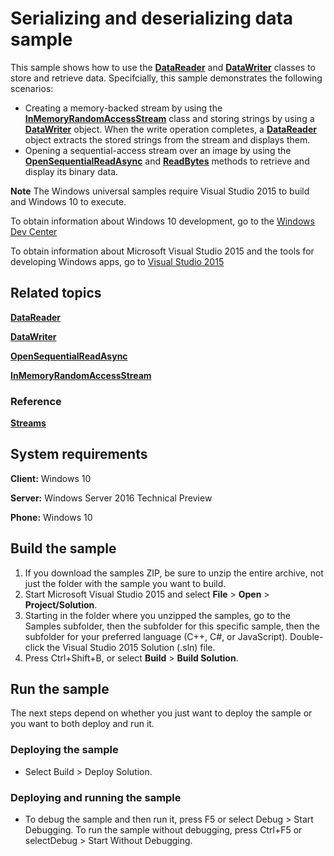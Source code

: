 <!--- 
    category: Data
  samplefwlink: http://go.microsoft.com/fwlink/p/?LinkId=620535
--->

# Serializing and deserializing data sample

This sample shows how to use the [**DataReader**](http://msdn.microsoft.com/library/windows/apps/br208119) and [**DataWriter**](http://msdn.microsoft.com/library/windows/apps/br208154) classes to store and retrieve data.  Specifcially, this sample demonstrates the following scenarios:

-   Creating a memory-backed stream by using the [**InMemoryRandomAccessStream**](http://msdn.microsoft.com/library/windows/apps/br241720) class and storing strings by using a [**DataWriter**](http://msdn.microsoft.com/library/windows/apps/br208154) object. When the write operation completes, a [**DataReader**](http://msdn.microsoft.com/library/windows/apps/br208119) object extracts the stored strings from the stream and displays them.
-   Opening a sequential-access stream over an image by using the [**OpenSequentialReadAsync**](http://msdn.microsoft.com/library/windows/apps/hh701853) and [**ReadBytes**](http://msdn.microsoft.com/library/windows/apps/br208139) methods to retrieve and display its binary data.

**Note** The Windows universal samples require Visual Studio 2015 to build and Windows 10 to execute.
 
To obtain information about Windows 10 development, go to the [Windows Dev Center](http://go.microsoft.com/fwlink/?LinkID=532421)

To obtain information about Microsoft Visual Studio 2015 and the tools for developing Windows apps, go to [Visual Studio 2015](http://go.microsoft.com/fwlink/?LinkID=532422)

## Related topics

[**DataReader**](http://msdn.microsoft.com/library/windows/apps/br208119)

[**DataWriter**](http://msdn.microsoft.com/library/windows/apps/br208154)

[**OpenSequentialReadAsync**](http://msdn.microsoft.com/library/windows/apps/hh701853)

[**InMemoryRandomAccessStream**](http://msdn.microsoft.com/library/windows/apps/br241720)

### Reference

[**Streams**](http://msdn.microsoft.com/library/windows/apps/br241791)

## System requirements

**Client:** Windows 10

**Server:** Windows Server 2016 Technical Preview

**Phone:** Windows 10

## Build the sample

1. If you download the samples ZIP, be sure to unzip the entire archive, not just the folder with the sample you want to build. 
2. Start Microsoft Visual Studio 2015 and select **File** \> **Open** \> **Project/Solution**.
3. Starting in the folder where you unzipped the samples, go to the Samples subfolder, then the subfolder for this specific sample, then the subfolder for your preferred language (C++, C#, or JavaScript). Double-click the Visual Studio 2015 Solution (.sln) file.
4. Press Ctrl+Shift+B, or select **Build** \> **Build Solution**.

## Run the sample

The next steps depend on whether you just want to deploy the sample or you want to both deploy and run it.

### Deploying the sample

- Select Build > Deploy Solution. 

### Deploying and running the sample

- To debug the sample and then run it, press F5 or select Debug >  Start Debugging. To run the sample without debugging, press Ctrl+F5 or selectDebug > Start Without Debugging. 

